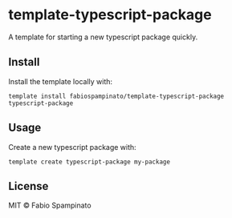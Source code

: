 # template-typescript-package

A template for starting a new typescript package quickly.

## Install

Install the template locally with:

```
template install fabiospampinato/template-typescript-package typescript-package
```

## Usage

Create a new typescript package with:

```
template create typescript-package my-package
```

## License

MIT © Fabio Spampinato

